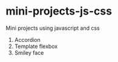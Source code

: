 # mini-projects-js-css
Mini projects using javascript and css

1. Accordion
2. Template flexbox
3. Smiley face
